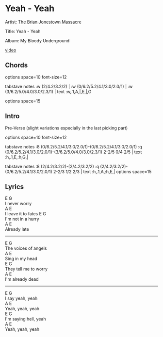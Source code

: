 # Yeah - Yeah

Artist: [The Brian Jonestown Massacre](../artists.md)

Title: Yeah - Yeah

Album: My Bloody Underground

[video](https://www.youtube.com/watch?v=QzLNekreyY4)

## Chords

<div class="vex-tabdiv"
    width=680 scale=1.0>

options space=10 font-size=12

tabstave
  notes :w (2/4.2/3.2/2) | :w (0/6.2/5.2/4.1/3.0/2.0/1) | :w (3/6.2/5.0/4.0/3.0/2.3/1) |
  text :w,.1,A,|,E,|,G

options space=15
</div>

## Intro

Pre-Verse (slight variations especially in the last picking part)

<div class="vex-tabdiv"
    width=680 scale=1.0>
options space=10 font-size=12

tabstave
  notes :8 (0/6.2/5.2/4.1/3.0/2.0/1)-(0/6.2/5.2/4.1/3.0/2.0/1) :q (0/6.2/5.2/4.1/3.0/2.0/1)-(3/6.2/5.0/4.0/3.0/2.3/1) 2-2/5 0/4 2/5 | 
  text :h,.1,E,:h,G,|

tabstave
  notes :8 (2/4.2/3.2/2)-(2/4.2/3.2/2) :q (2/4.2/3.2/2)-(0/6.2/5.2/4.1/3.0/2.0/1) 2-2/3 1/2 2/3 |
  text :h,.1,A,:h,E,|
options space=15
</div>

## Lyrics

E G  
I never worry  
A E  
I leave it to fates
E G  
I'm not in a hurry  
A E  
Already late  

---

E G  
The voices of angels  
A E  
Sing in my head  
E G  
They tell me to worry  
A E  
I'm already dead  

---

E G  
I say yeah, yeah  
A E  
Yeah, yeah, yeah  
E G  
I'm saying hell, yeah  
A E  
Yeah, yeah, yeah  

